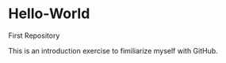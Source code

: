 # Hello-World
First Repository

This is an introduction exercise to fimiliarize myself with GitHub.
